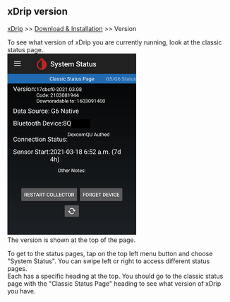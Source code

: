 ## xDrip version  
[xDrip](../README.md) >> [Download & Installation](./Installation_page) >> Version  
  
To see what version of xDrip you are currently running, look at the classic status page.  
![](./images/classic-status-pg.png)  
The version is shown at the top of the page.  
  
To get to the status pages, tap on the top left menu button and choose "System Status".  You can swipe left or right to access different status pages.  
Each has a specific heading at the top.  You should go to the classic status page with the "Classic Status Page" heading to see what version of xDrip you have.  
  
